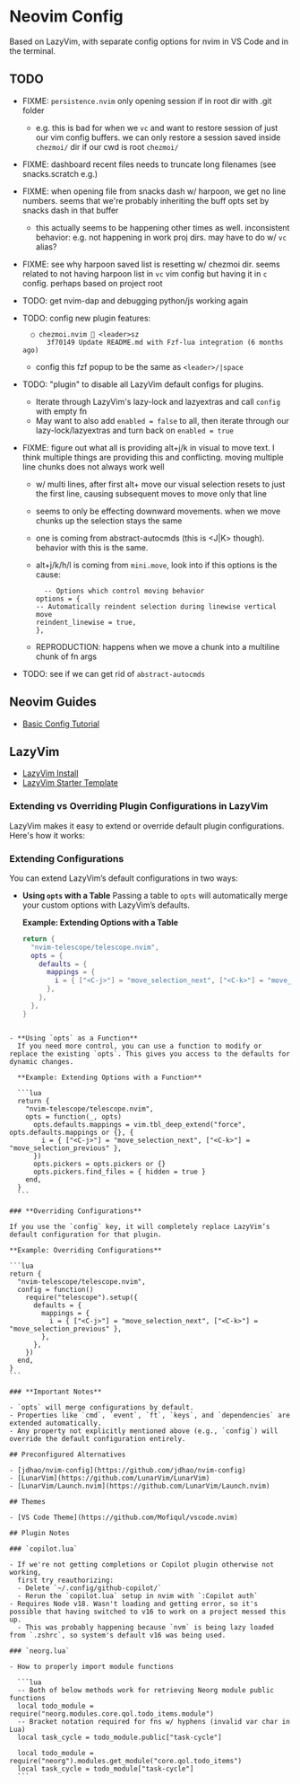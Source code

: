 # Neovim Config

Based on LazyVim, with separate config options for nvim in VS Code and in the terminal.

## TODO

- FIXME: `persistence.nvim` only opening session if in root dir with .git folder
  - e.g. this is bad for when we `vc` and want to restore session of just our vim config buffers. we can only restore a session saved inside `chezmoi/` dir if our cwd is root `chezmoi/`
- FIXME: dashboard recent files needs to truncate long filenames (see
  snacks.scratch e.g.)
- FIXME: when opening file from snacks dash w/ harpoon, we get no line numbers. seems that we're probably inheriting the buff opts set by snacks dash in that buffer
  - this actually seems to be happening other times as well. inconsistent behavior: e.g. not happening in work proj dirs. may have to do w/ `vc` alias?
- FIXME: see why harpoon saved list is resetting w/ chezmoi dir. seems related to not having harpoon list in `vc` vim config but having it in `c` config. perhaps based on project root
- TODO: get nvim-dap and debugging python/js working again
- TODO: config new plugin features:

  ```
    ○ chezmoi.nvim  <leader>sz
        3f70149 Update README.md with Fzf-lua integration (6 months ago)
  ```

  - config this fzf popup to be the same as `<leader>/|space`

- TODO: "plugin" to disable all LazyVim default configs for plugins.
  - Iterate through LazyVim's lazy-lock and lazyextras and call `config` with empty fn
  - May want to also add `enabled = false` to all, then iterate through our lazy-lock/lazyextras and turn back on `enabled = true`
- FIXME: figure out what all is providing alt+j/k in visual to move text. I think multiple things are providing this and conflicting. moving multiple line chunks does not always work well

  - w/ multi lines, after first alt+ move our visual selection resets to just the first line, causing subsequent moves to move only that line
  - seems to only be effecting downward movements. when we move chunks up the selection stays the same
  - one is coming from abstract-autocmds (this is <J|K> though). behavior with this is the same.
  - alt+j/k/h/l is coming from `mini.move`, look into if this options is the cause:

    ```
      -- Options which control moving behavior
    options = {
    -- Automatically reindent selection during linewise vertical move
    reindent_linewise = true,
    },
    ```

  - REPRODUCTION: happens when we move a chunk into a multiline chunk of fn args

- TODO: see if we can get rid of `abstract-autocmds`

## Neovim Guides

- [Basic Config Tutorial](https://martinlwx.github.io/en/config-neovim-from-scratch/)

## LazyVim

- [LazyVim Install](https://www.lazyvim.org/installation)
- [LazyVim Starter Template](https://github.com/LazyVim/starter)

### Extending vs Overriding Plugin Configurations in LazyVim

LazyVim makes it easy to extend or override default plugin configurations. Here's how it works:

### **Extending Configurations**

You can extend LazyVim’s default configurations in two ways:

- **Using `opts` with a Table**
  Passing a table to `opts` will automatically merge your custom options with LazyVim’s defaults.

  **Example: Extending Options with a Table**

  ```lua
  return {
    "nvim-telescope/telescope.nvim",
    opts = {
      defaults = {
        mappings = {
          i = { ["<C-j>"] = "move_selection_next", ["<C-k>"] = "move_selection_previous" },
        },
      },
    },
  }
  ```

````

- **Using `opts` as a Function**
  If you need more control, you can use a function to modify or replace the existing `opts`. This gives you access to the defaults for dynamic changes.

  **Example: Extending Options with a Function**

  ```lua
  return {
    "nvim-telescope/telescope.nvim",
    opts = function(_, opts)
      opts.defaults.mappings = vim.tbl_deep_extend("force", opts.defaults.mappings or {}, {
        i = { ["<C-j>"] = "move_selection_next", ["<C-k>"] = "move_selection_previous" },
      })
      opts.pickers = opts.pickers or {}
      opts.pickers.find_files = { hidden = true }
    end,
  }
  ```

### **Overriding Configurations**

If you use the `config` key, it will completely replace LazyVim’s default configuration for that plugin.

**Example: Overriding Configurations**

```lua
return {
  "nvim-telescope/telescope.nvim",
  config = function()
    require("telescope").setup({
      defaults = {
        mappings = {
          i = { ["<C-j>"] = "move_selection_next", ["<C-k>"] = "move_selection_previous" },
        },
      },
    })
  end,
}
```

### **Important Notes**

- `opts` will merge configurations by default.
- Properties like `cmd`, `event`, `ft`, `keys`, and `dependencies` are extended automatically.
- Any property not explicitly mentioned above (e.g., `config`) will override the default configuration entirely.

## Preconfigured Alternatives

- [jdhao/nvim-config](https://github.com/jdhao/nvim-config)
- [LunarVim](https://github.com/LunarVim/LunarVim)
- [LunarVim/Launch.nvim](https://github.com/LunarVim/Launch.nvim)

## Themes

- [VS Code Theme](https://github.com/Mofiqul/vscode.nvim)

## Plugin Notes

### `copilot.lua`

- If we're not getting completions or Copilot plugin otherwise not working,
  first try reauthorizing:
  - Delete `~/.config/github-copilot/`
  - Rerun the `copilot.lua` setup in nvim with `:Copilot auth`
- Requires Node v18. Wasn't loading and getting error, so it's possible that having switched to v16 to work on a project messed this up.
  - This was probably happening because `nvm` is being lazy loaded from `.zshrc`, so system's default v16 was being used.

### `neorg.lua`

- How to properly import module functions

  ```lua
  -- Both of below methods work for retrieving Neorg module public functions
  local todo_module = require("neorg.modules.core.qol.todo_items.module")
  -- Bracket notation required for fns w/ hyphens (invalid var char in Lua)
  local task_cycle = todo_module.public["task-cycle"]

  local todo_module = require("neorg").modules.get_module("core.qol.todo_items")
  local task_cycle = todo_module["task-cycle"]
  ```
````
